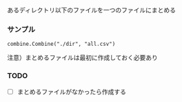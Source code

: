 あるディレクトリ以下のファイルを一つのファイルにまとめる


### サンプル
```
combine.Combine("./dir", "all.csv")
```

注意）まとめるファイルは最初に作成しておく必要あり

### TODO
- [ ] まとめるファイルがなかったら作成する